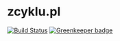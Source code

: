 # zcyklu.pl
[![Build Status](https://travis-ci.org/neu5/zcyklu.pl.svg?branch=master)](https://travis-ci.org/neu5/zcyklu.pl)
[![Greenkeeper badge](https://badges.greenkeeper.io/neu5/zcyklu.pl.svg)](https://greenkeeper.io/)
